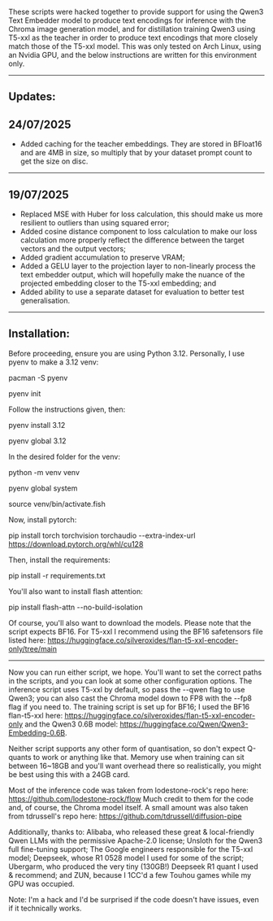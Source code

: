 These scripts were hacked together to provide support for using the Qwen3 Text Embedder model to produce text encodings for inference with the Chroma image generation model, and for distillation training Qwen3 using T5-xxl as the teacher in order to produce text encodings that more closely match those of the T5-xxl model. This was only tested on Arch Linux, using an Nvidia GPU, and the below instructions are written for this environment only.

---
Updates:
---
24/07/2025
---

- Added caching for the teacher embeddings. They are stored in BFloat16 and are 4MB in size, so multiply that by your dataset prompt count to get the size on disc. 

---
19/07/2025
---

- Replaced MSE with Huber for loss calculation, this should make us more resilient to outliers than using squared error;
- Added cosine distance component to loss calculation to make our loss calculation more properly reflect the difference between the target vectors and the output vectors;
- Added gradient accumulation to preserve VRAM;
- Added a GELU layer to the projection layer to non-linearly process the text embedder output, which will hopefully make the nuance of the projected embedding closer to the T5-xxl embedding; and
- Added ability to use a separate dataset for evaluation to better test generalisation.
---
Installation:
---

Before proceeding, ensure you are using Python 3.12. Personally, I use pyenv to make a 3.12 venv:

  pacman -S pyenv

  pyenv init

Follow the instructions given, then:

  pyenv install 3.12

  pyenv global 3.12

In the desired folder for the venv:

  python -m venv venv

  pyenv global system

  source venv/bin/activate.fish

Now, install pytorch:

  pip install torch torchvision torchaudio --extra-index-url https://download.pytorch.org/whl/cu128

Then, install the requirements:

  pip install -r requirements.txt

You'll also want to install flash attention:

  pip install flash-attn --no-build-isolation

Of course, you'll also want to download the models. Please note that the script expects BF16. For T5-xxl I recommend using the BF16 safetensors file listed here: https://huggingface.co/silveroxides/flan-t5-xxl-encoder-only/tree/main

---
Now you can run either script, we hope. You'll want to set the correct paths in the scripts, and you can look at some other configuration options. The inference script uses T5-xxl by default, so pass the --qwen flag to use Qwen3; you can also cast the Chroma model down to FP8 with the --fp8 flag if you need to. The training script is set up for BF16; I used the BF16 flan-t5-xxl here: https://huggingface.co/silveroxides/flan-t5-xxl-encoder-only and the Qwen3 0.6B model: https://huggingface.co/Qwen/Qwen3-Embedding-0.6B.

Neither script supports any other form of quantisation, so don't expect Q-quants to work or anything like that. Memory use when training can sit between 16~18GB and you'll want overhead there so realistically, you might be best using this with a 24GB card.

Most of the inference code was taken from lodestone-rock's repo here: https://github.com/lodestone-rock/flow
Much credit to them for the code and, of course, the Chroma model itself.
A small amount was also taken from tdrussell's repo here: https://github.com/tdrussell/diffusion-pipe

Additionally, thanks to: 
Alibaba, who released these great & local-friendly Qwen LLMs with the permissive Apache-2.0 license;
Unsloth for the Qwen3 full fine-tuning support;
The Google engineers responsible for the T5-xxl model;
Deepseek, whose R1 0528 model I used for some of the script;
Ubergarm, who produced the very tiny (130GB!) Deepseek R1 quant I used & recommend; and
ZUN, because I 1CC'd a few Touhou games while my GPU was occupied.

Note: I'm a hack and I'd be surprised if the code doesn't have issues, even if it technically works.
